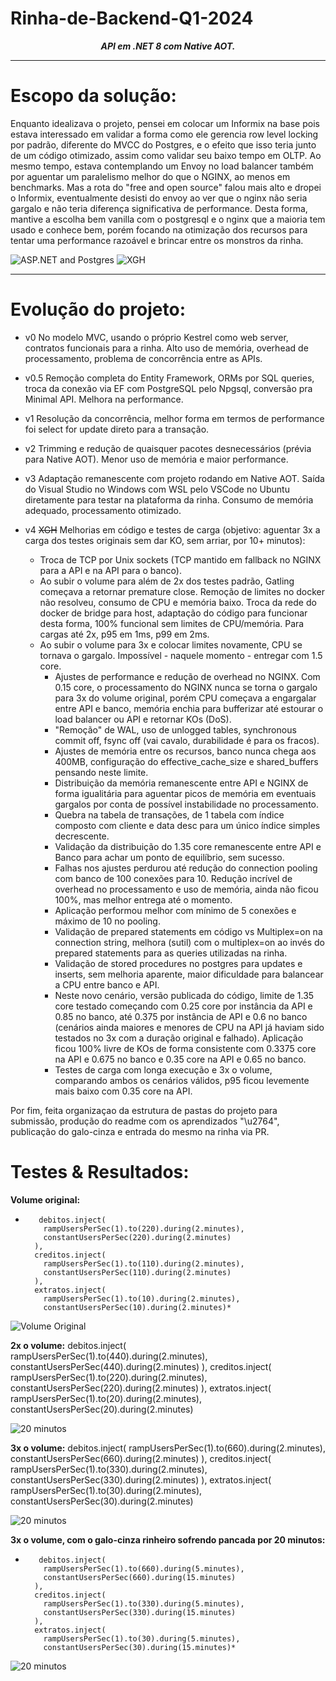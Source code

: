 # Rinha-de-Backend-Q1-2024

**<center><i>API em .NET 8 com Native AOT.</i></center>**

---
**Escopo da solução:**
========================
Enquanto idealizava o projeto, pensei em colocar um Informix na base pois estava interessado em validar a forma como ele gerencia row level locking por padrão, diferente do MVCC do Postgres, e o efeito que isso teria junto de um código otimizado, assim como validar seu baixo tempo em OLTP. Ao mesmo tempo, estava contemplando um Envoy no load balancer também por aguentar um paralelismo melhor do que o NGINX, ao menos em benchmarks. Mas a rota do "free and open source" falou mais alto e dropei o Informix, eventualmente desisti do envoy ao ver que o nginx não seria gargalo e não teria diferença significativa de performance. Desta forma, mantive a escolha bem vanilla com o postgresql e o nginx que a maioria tem usado e conhece bem, porém focando na otimização dos recursos para tentar uma performance razoável e brincar entre os monstros da rinha. 


![ASP.NET and Postgres](https://th.bing.com/th/id/OIG2.Q21F.uNfeHTS7EhCTSMc) ![XGH](https://atitudereflexiva.files.wordpress.com/2015/10/xgh-e1330433625262.jpg)


---
**Evolução do projeto:**
========================
- v0 No modelo MVC, usando o próprio Kestrel como web server, contratos funcionais para a rinha. Alto uso de memória, overhead de processamento, problema de concorrência entre as APIs.
- v0.5 Remoção completa do Entity Framework, ORMs por SQL queries, troca da conexão via EF com PostgreSQL pelo Npgsql, conversão pra Minimal API. Melhora na performance.
- v1 Resolução da concorrência, melhor forma em termos de performance foi select for update direto para a transação.
- v2 Trimming e redução de quaisquer pacotes desnecessários (prévia para Native AOT). Menor uso de memória e maior performance.
- v3 Adaptação remanescente com projeto rodando em Native AOT. Saída do Visual Studio no Windows com WSL pelo VSCode no Ubuntu diretamente para testar na plataforma da rinha. Consumo de memória adequado, processamento otimizado.
 
- v4 ~~XGH~~ Melhorias em código e testes de carga (objetivo: aguentar 3x a carga dos testes originais sem dar KO, sem arriar, por 10+ minutos):
  - Troca de TCP por Unix sockets (TCP mantido em fallback no NGINX para a API e na API para o banco).
  - Ao subir o volume para além de 2x dos testes padrão, Gatling começava a retornar premature close. Remoção de limites no docker não resolveu, consumo de CPU e memória baixo. Troca da rede do docker de bridge para host, adaptação do código para funcionar desta forma, 100% funcional sem limites de CPU/memória. Para cargas até 2x, p95 em 1ms, p99 em 2ms.
  - Ao subir o volume para 3x e colocar limites novamente, CPU se tornava o gargalo. Impossível - naquele momento - entregar com 1.5 core.
    - Ajustes de performance e redução de overhead no NGINX. Com 0.15 core, o processamento do NGINX nunca se torna o gargalo para 3x do volume original, porém CPU começava a engargalar entre API e banco, memória enchia para bufferizar até estourar o load balancer ou API e retornar KOs (DoS).
    - "Remoção" de WAL, uso de unlogged tables, synchronous commit off, fsync off (vai cavalo, durabilidade é para os fracos). 
    - Ajustes de memória entre os recursos, banco nunca chega aos 400MB, configuração do effective_cache_size e shared_buffers pensando neste limite.
    - Distribuição da memória remanescente entre API e NGINX de forma igualitária para aguentar picos de memória em eventuais gargalos por conta de possível instabilidade no processamento.
    - Quebra na tabela de transações, de 1 tabela com índice composto com cliente e data desc para um único índice simples decrescente.  
    - Validação da distribuição do 1.35 core remanescente entre API e Banco para achar um ponto de equilíbrio, sem sucesso.
    - Falhas nos ajustes perdurou até redução do connection pooling com banco de 100 conexões para 10. Redução incrível de overhead no processamento e uso de memória, ainda não ficou 100%, mas melhor entrega até o momento.
    - Aplicação performou melhor com mínimo de 5 conexões e máximo de 10 no pooling.
    - Validação de prepared statements em código vs Multiplex=on na connection string, melhora (sutil) com o multiplex=on ao invés do prepared statements para as queries utilizadas na rinha.
    - Validação de stored procedures no postgres para updates e inserts, sem melhoria aparente, maior dificuldade para balancear a CPU entre banco e API.
    - Neste novo cenário, versão publicada do código, limite de 1.35 core testado começando com 0.25 core por instância da API e 0.85 no banco, até 0.375 por instância de API e 0.6 no banco (cenários ainda maiores e menores de CPU na API já haviam sido testados no 3x com a duração original e falhado). Aplicação ficou 100% livre de KOs de forma consistente com 0.3375 core na API e 0.675 no banco e 0.35 core na API e 0.65 no banco.
    - Testes de carga com longa execução e 3x o volume, comparando ambos os cenários válidos, p95 ficou levemente mais baixo com 0.35 core na API.

Por fim, feita organizaçao da estrutura de pastas do projeto para submissão, produção do readme com os aprendizados "\u2764", publicação do galo-cinza e entrada do mesmo na rinha via PR. 

**Testes & Resultados:**
========================

**Volume original:**
*        debitos.inject(
          rampUsersPerSec(1).to(220).during(2.minutes),
          constantUsersPerSec(220).during(2.minutes)
        ),
        creditos.inject(
          rampUsersPerSec(1).to(110).during(2.minutes),
          constantUsersPerSec(110).during(2.minutes)
        ),
        extratos.inject(
          rampUsersPerSec(1).to(10).during(2.minutes),
          constantUsersPerSec(10).during(2.minutes)*

![Volume Original](https://github.com/WagnerKessler/Rinha-de-Backend-Q1-2024/blob/minimal-api/Images/Original.png?raw=true)          

**2x o volume:**
        debitos.inject(
          rampUsersPerSec(1).to(440).during(2.minutes),
          constantUsersPerSec(440).during(2.minutes)
        ),
        creditos.inject(
          rampUsersPerSec(1).to(220).during(2.minutes),
          constantUsersPerSec(220).during(2.minutes)
        ),
        extratos.inject(
          rampUsersPerSec(1).to(20).during(2.minutes),
          constantUsersPerSec(20).during(2.minutes)

![20 minutos](https://github.com/WagnerKessler/Rinha-de-Backend-Q1-2024/blob/minimal-api/Images/2x-volume.png?raw=true)

**3x o volume:**
        debitos.inject(
          rampUsersPerSec(1).to(660).during(2.minutes),
          constantUsersPerSec(660).during(2.minutes)
        ),
        creditos.inject(
          rampUsersPerSec(1).to(330).during(2.minutes),
          constantUsersPerSec(330).during(2.minutes)
        ),
        extratos.inject(
          rampUsersPerSec(1).to(30).during(2.minutes),
          constantUsersPerSec(30).during(2.minutes)

![20 minutos](https://github.com/WagnerKessler/Rinha-de-Backend-Q1-2024/blob/minimal-api/Images/3x-volume.png?raw=true)

**3x o volume, com o galo-cinza rinheiro sofrendo pancada por 20 minutos:**
*        debitos.inject(
          rampUsersPerSec(1).to(660).during(5.minutes),
          constantUsersPerSec(660).during(15.minutes)
        ),
        creditos.inject(
          rampUsersPerSec(1).to(330).during(5.minutes),
          constantUsersPerSec(330).during(15.minutes)
        ),
        extratos.inject(
          rampUsersPerSec(1).to(30).during(5.minutes),
          constantUsersPerSec(30).during(15.minutes)*

![20 minutos](https://github.com/WagnerKessler/Rinha-de-Backend-Q1-2024/blob/minimal-api/Images/20-mins.png?raw=true)
